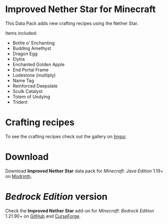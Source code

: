 # Improved Nether Star for Minecraft

This Data Pack adds new crafting recipes using the Nether Star.

Items included:
  - Bottle o' Enchanting
  - Budding Amethyst
  - Dragon Egg
  - Elytra
  - Enchanted Golden Apple
  - End Portal Frame
  - Lodestone (multiply)
  - Name Tag
  - Reinforced Deepslate
  - Sculk Catalyst
  - Totem of Undying
  - Trident

# Crafting recipes
To see the crafting recipes check out the gallery on [Imgur][img].

# Download 
Download **Improved Nether Star** data pack for *Minecraft: Java Edition* 1.19+ on [Modrinth][mod].

# *Bedrock Edition* version
Check the **Improved Nether Star** add-on for *Minecraft: Bedrock Edition* 1.21.90+ on [GitHub][git] and [CurseForge][cf].



   [img]: <https://imgur.com/a/EbEH1Ip>
   [mod]: <https://modrinth.com/datapack/improved-nether-star>
   [git]: <https://github.com/LiteraDev/ImprovedNetherStar-Add-on>
   [cf]: <>
